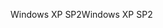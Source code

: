 <span data-ttu-id="d448b-101">Windows XP SP2</span><span class="sxs-lookup"><span data-stu-id="d448b-101">Windows XP SP2</span></span>
